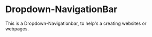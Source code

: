 # Dropdown-NavigationBar
This is a Dropdown-Navigationbar, to help's a creating websites or webpages.
